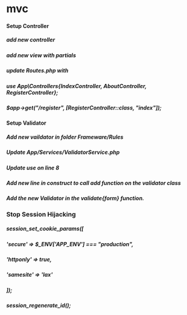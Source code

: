 # mvc


#### Setup Controller
##### add new controller
##### add new view with partials
##### update Routes.php with
#####     use App\Controllers\{IndexController, AboutController, RegisterController};
#####     $app->get("/register", [RegisterController::class, "index"]);


#### Setup Validator
##### Add new vaildator in folder Frameware/Rules
##### Update App/Services/ValidatorService.php
#####   Update use on line 8
#####   Add new line in construct to call add function on the validator class
#####   Add the new Validator in the validate{form} function. 


### Stop Session Hijacking

##### session_set_cookie_params([
#####             'secure' => $_ENV['APP_ENV'] === "production",
#####             'httponly' => true,
#####             'samesite' => 'lax'
#####         ]);
##### session_regenerate_id();
